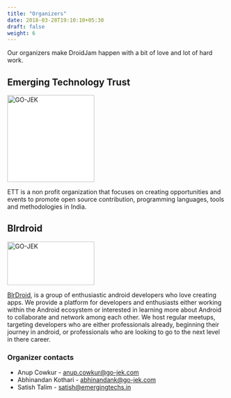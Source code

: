 ```yaml
---
title: "Organizers"
date: 2018-03-28T19:10:10+05:30
draft: false
weight: 6
---
```


Our organizers make DroidJam happen with a bit of love and lot of hard work.

## Emerging Technology Trust
<img alt="GO-JEK" src="/images/ett.png" width="200" height="200" style="background-color:white;">

ETT is a non profit organization that focuses on creating opportunities and events to promote open source contribution, programming languages, tools and methodologies in India.

## Blrdroid
<img alt="GO-JEK" src="/images/blrdroid.jpg" width="200" height="100" style="background-color:white;">

<a href="https://www.meetup.com/blrdroid/">BlrDroid</a>, is a group of enthusiastic android developers who love creating apps. We provide a platform for developers and enthusiasts either working within the Android ecosystem or interested in learning more about Android to collaborate and network among each other.
We host regular meetups, targeting developers who are either professionals already, beginning their journey in android, or professionals who are looking to go to the next level in there career.


### Organizer contacts
- Anup Cowkur - anup.cowkur@go-jek.com
- Abhinandan Kothari - abhinandank@go-jek.com
- Satish Talim - satish@emergingtechs.in
